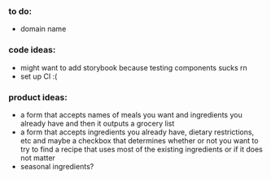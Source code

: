 ### to do:

- domain name

### code ideas:

- might want to add storybook because testing components sucks rn
- set up CI :(

### product ideas:

- a form that accepts names of meals you want and ingredients you already have and then it outputs a grocery list
- a form that accepts ingredients you already have, dietary restrictions, etc and maybe a checkbox that determines whether or not you want to try to find a recipe that uses most of the existing ingredients or if it does not matter
- seasonal ingredients?
